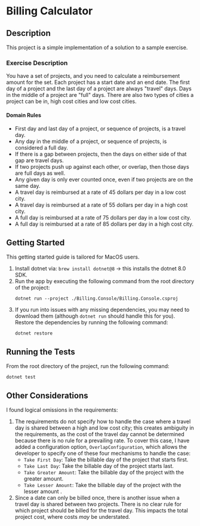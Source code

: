 # Billing Calculator

## Description
This project is a simple implementation of a solution to a sample exercise. 

### Exercise Description
You have a set of projects, and you need to calculate a reimbursement amount for the set. Each project has a start date 
and an end date. The first day of a project and the last day of a project are always "travel" days. Days in the middle 
of a project are "full" days. There are also two types of cities a project can be in, high cost cities and low cost 
cities.

#### Domain Rules
 - First day and last day of a project, or sequence of projects, is a travel day.
 - Any day in the middle of a project, or sequence of projects, is considered a full day.
 - If there is a gap between projects, then the days on either side of that gap are travel days.
 - If two projects push up against each other, or overlap, then those days are full days as well.
 - Any given day is only ever counted once, even if two projects are on the same day.
 - A travel day is reimbursed at a rate of 45 dollars per day in a low cost city.
 - A travel day is reimbursed at a rate of 55 dollars per day in a high cost city.
 - A full day is reimbursed at a rate of 75 dollars per day in a low cost city.
 - A full day is reimbursed at a rate of 85 dollars per day in a high cost city.

## Getting Started
This getting started guide is tailored for MacOS users.
1. Install dotnet via: `brew install dotnet@8` -> this installs the dotnet 8.0 SDK.
2. Run the app by executing the following command from the root directory of the project:
   ```shell
   dotnet run --project ./Billing.Console/Billing.Console.csproj
   ```
3. If you run into issues with any missing dependencies, you may need to download them (although `dotnet run` should
   handle this for you). Restore the dependencies by running the following command:
   ```shell
   dotnet restore
   ```


## Running the Tests
From the root directory of the project, run the following command:
```shell
dotnet test
```


## Other Considerations
I found logical omissions in the requirements:
1. The requirements do not specify how to handle the case where a travel day is shared between a high and low cost city;
   this creates ambiguity in the requirements, as the cost of the travel day cannot be determined because there is no
   rule for a prevailing rate. To cover this case, I have added a configuration option, `OverlapConfiguration`, which
   allows the developer to specify one of these four mechanisms to handle the case:
    - `Take First Day`: Take the billable day of the project that starts first.
    - `Take Last Day`: Take the billable day of the project starts last.
    - `Take Greater Amount`: Take the billable day of the project with the greater amount.
    - `Take Lesser Amount`: Take the billable day of the project with the lesser amount .
2. Since a date can only be billed once, there is another issue when a travel day is shared between two projects. There
   is no clear rule for which project should be billed for the travel day.  This impacts the total project cost, where
   costs _may_ be understated.